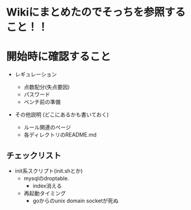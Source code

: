 
# Wikiにまとめたのでそっちを参照すること！！

# 開始時に確認すること

- レギュレーション
  - 点数配分(失点要因)
  - パスワード
  - ベンチ前の準備

- その他説明 (どこにあるかも書いておく)
  - ルール関連のページ
  - 各ディレクトリのREADME.md

## チェックリスト

- init系スクリプト(init.shとか)
  - mysqlのdroptable.
    - index消える
  - 再起動タイミング
    - goからのunix domain socketが死ぬ


